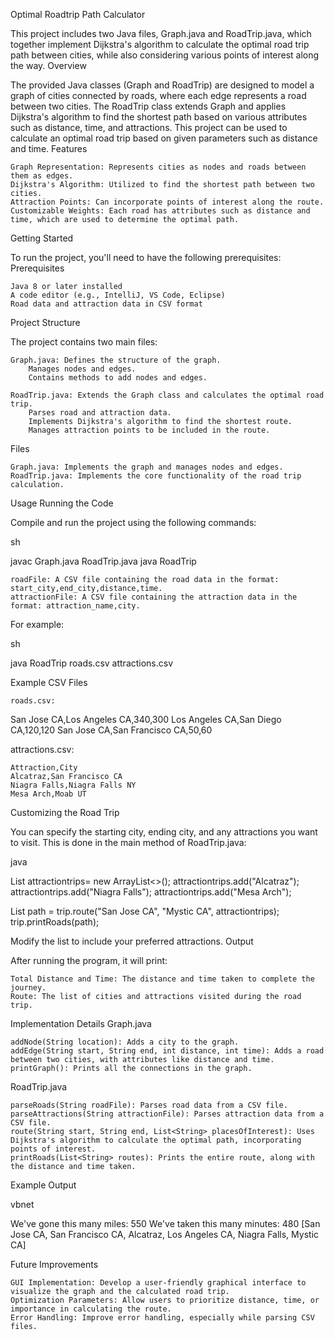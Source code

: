 Optimal Roadtrip Path Calculator

This project includes two Java files, Graph.java and RoadTrip.java, which together implement Dijkstra's algorithm to calculate the optimal road trip path between cities, while also considering various points of interest along the way.
Overview

The provided Java classes (Graph and RoadTrip) are designed to model a graph of cities connected by roads, where each edge represents a road between two cities. The RoadTrip class extends Graph and applies Dijkstra's algorithm to find the shortest path based on various attributes such as distance, time, and attractions. This project can be used to calculate an optimal road trip based on given parameters such as distance and time.
Features

    Graph Representation: Represents cities as nodes and roads between them as edges.
    Dijkstra's Algorithm: Utilized to find the shortest path between two cities.
    Attraction Points: Can incorporate points of interest along the route.
    Customizable Weights: Each road has attributes such as distance and time, which are used to determine the optimal path.

Getting Started

To run the project, you'll need to have the following prerequisites:
Prerequisites

    Java 8 or later installed
    A code editor (e.g., IntelliJ, VS Code, Eclipse)
    Road data and attraction data in CSV format

Project Structure

The project contains two main files:

    Graph.java: Defines the structure of the graph.
        Manages nodes and edges.
        Contains methods to add nodes and edges.

    RoadTrip.java: Extends the Graph class and calculates the optimal road trip.
        Parses road and attraction data.
        Implements Dijkstra's algorithm to find the shortest route.
        Manages attraction points to be included in the route.

Files

    Graph.java: Implements the graph and manages nodes and edges.
    RoadTrip.java: Implements the core functionality of the road trip calculation.

Usage
Running the Code

Compile and run the project using the following commands:

sh

javac Graph.java RoadTrip.java
java RoadTrip <roadFile> <attractionFile>

    roadFile: A CSV file containing the road data in the format: start_city,end_city,distance,time.
    attractionFile: A CSV file containing the attraction data in the format: attraction_name,city.

For example:

sh

java RoadTrip roads.csv attractions.csv

Example CSV Files

    roads.csv:

San Jose CA,Los Angeles CA,340,300
Los Angeles CA,San Diego CA,120,120
San Jose CA,San Francisco CA,50,60

attractions.csv:

    Attraction,City
    Alcatraz,San Francisco CA
    Niagra Falls,Niagra Falls NY
    Mesa Arch,Moab UT

Customizing the Road Trip

You can specify the starting city, ending city, and any attractions you want to visit. This is done in the main method of RoadTrip.java:

java

List<String> attractiontrips= new ArrayList<>();
attractiontrips.add("Alcatraz");
attractiontrips.add("Niagra Falls");
attractiontrips.add("Mesa Arch");

List<String> path = trip.route("San Jose CA", "Mystic CA", attractiontrips);
trip.printRoads(path);

Modify the list to include your preferred attractions.
Output

After running the program, it will print:

    Total Distance and Time: The distance and time taken to complete the journey.
    Route: The list of cities and attractions visited during the road trip.

Implementation Details
Graph.java

    addNode(String location): Adds a city to the graph.
    addEdge(String start, String end, int distance, int time): Adds a road between two cities, with attributes like distance and time.
    printGraph(): Prints all the connections in the graph.

RoadTrip.java

    parseRoads(String roadFile): Parses road data from a CSV file.
    parseAttractions(String attractionFile): Parses attraction data from a CSV file.
    route(String start, String end, List<String> placesOfInterest): Uses Dijkstra's algorithm to calculate the optimal path, incorporating points of interest.
    printRoads(List<String> routes): Prints the entire route, along with the distance and time taken.

Example Output

vbnet

We've gone this many miles: 550
We've taken this many minutes: 480
[San Jose CA, San Francisco CA, Alcatraz, Los Angeles CA, Niagra Falls, Mystic CA]

Future Improvements

    GUI Implementation: Develop a user-friendly graphical interface to visualize the graph and the calculated road trip.
    Optimization Parameters: Allow users to prioritize distance, time, or importance in calculating the route.
    Error Handling: Improve error handling, especially while parsing CSV files.
